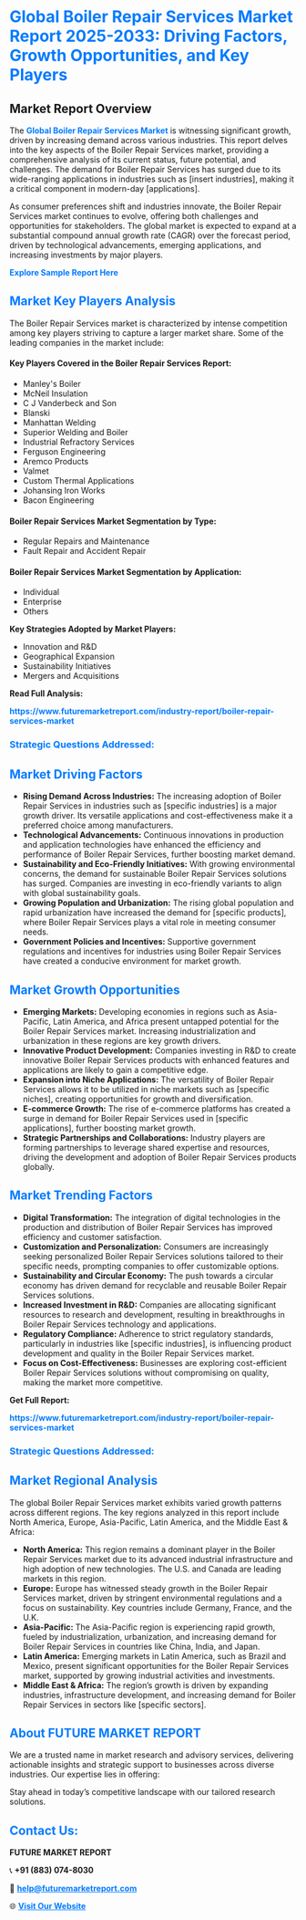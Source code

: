 <h1 style="color: #007BFF;">Global Boiler Repair Services Market Report 2025-2033: Driving Factors, Growth Opportunities, and Key Players</h1>

<section id="overview">
<h2>Market Report Overview</h2>
<p>The <a href="https://www.futuremarketreport.com/industry-report/boiler-repair-services-market" style="color: #007BFF; text-decoration: none;"><strong>Global Boiler Repair Services Market</strong></a> is witnessing significant growth, driven by increasing demand across various industries. This report delves into the key aspects of the Boiler Repair Services market, providing a comprehensive analysis of its current status, future potential, and challenges. The demand for Boiler Repair Services has surged due to its wide-ranging applications in industries such as [insert industries], making it a critical component in modern-day [applications].</p>
<p>As consumer preferences shift and industries innovate, the Boiler Repair Services market continues to evolve, offering both challenges and opportunities for stakeholders. The global market is expected to expand at a substantial compound annual growth rate (CAGR) over the forecast period, driven by technological advancements, emerging applications, and increasing investments by major players.</p>
</section>

<section id="overview">
<p><a href="https://www.futuremarketreport.com/request-sample/reportId=27828" style="color: #007BFF; text-decoration: none;"><strong>Explore Sample Report Here</strong></a></p>
</section>

<section id="key-players">
<h2 style="color: #007BFF;">Market Key Players Analysis</h2>
<p>The Boiler Repair Services market is characterized by intense competition among key players striving to capture a larger market share. Some of the leading companies in the market include:</p>
<h4>Key Players Covered in the Boiler Repair Services Report:</h4>
<ul><li>Manley&#039;s Boiler</li><li>McNeil Insulation</li><li>C J Vanderbeck and Son</li><li>Blanski</li><li>Manhattan Welding</li><li>Superior Welding and Boiler</li><li>Industrial Refractory Services</li><li>Ferguson Engineering</li><li>Aremco Products</li><li>Valmet</li><li>Custom Thermal Applications</li><li>Johansing Iron Works</li><li>Bacon Engineering</li></ul>
<h4>Boiler Repair Services Market Segmentation by Type:</h4>
<ul><li>Regular Repairs and Maintenance</li><li>Fault Repair and Accident Repair</li></ul>

<h4>Boiler Repair Services Market Segmentation by Application:</h4>
<ul><li>Individual</li><li>Enterprise</li><li>Others</li></ul>
<p><strong>Key Strategies Adopted by Market Players:</strong></p>
<ul>
<li>Innovation and R&D</li>
<li>Geographical Expansion</li>
<li>Sustainability Initiatives</li>
<li>Mergers and Acquisitions</li>
</ul>
</section>

<section>
<p><strong>Read Full Analysis: </strong></p><a href="https://www.futuremarketreport.com/industry-report/boiler-repair-services-market" style="color: #007BFF; text-decoration: none;"><strong>https://www.futuremarketreport.com/industry-report/boiler-repair-services-market</strong></a>
<h3 style="color: #007BFF;">Strategic Questions Addressed:</h3>
</section>

<section id="driving-factors">
<h2 style="color: #007BFF;">Market Driving Factors</h2>
<ul>
<li><strong>Rising Demand Across Industries:</strong> The increasing adoption of Boiler Repair Services in industries such as [specific industries] is a major growth driver. Its versatile applications and cost-effectiveness make it a preferred choice among manufacturers.</li>
<li><strong>Technological Advancements:</strong> Continuous innovations in production and application technologies have enhanced the efficiency and performance of Boiler Repair Services, further boosting market demand.</li>
<li><strong>Sustainability and Eco-Friendly Initiatives:</strong> With growing environmental concerns, the demand for sustainable Boiler Repair Services solutions has surged. Companies are investing in eco-friendly variants to align with global sustainability goals.</li>
<li><strong>Growing Population and Urbanization:</strong> The rising global population and rapid urbanization have increased the demand for [specific products], where Boiler Repair Services plays a vital role in meeting consumer needs.</li>
<li><strong>Government Policies and Incentives:</strong> Supportive government regulations and incentives for industries using Boiler Repair Services have created a conducive environment for market growth.</li>
</ul>
</section>

<section id="growth-opportunities">
<h2 style="color: #007BFF;">Market Growth Opportunities</h2>
<ul>
<li><strong>Emerging Markets:</strong> Developing economies in regions such as Asia-Pacific, Latin America, and Africa present untapped potential for the Boiler Repair Services market. Increasing industrialization and urbanization in these regions are key growth drivers.</li>
<li><strong>Innovative Product Development:</strong> Companies investing in R&D to create innovative Boiler Repair Services products with enhanced features and applications are likely to gain a competitive edge.</li>
<li><strong>Expansion into Niche Applications:</strong> The versatility of Boiler Repair Services allows it to be utilized in niche markets such as [specific niches], creating opportunities for growth and diversification.</li>
<li><strong>E-commerce Growth:</strong> The rise of e-commerce platforms has created a surge in demand for Boiler Repair Services used in [specific applications], further boosting market growth.</li>
<li><strong>Strategic Partnerships and Collaborations:</strong> Industry players are forming partnerships to leverage shared expertise and resources, driving the development and adoption of Boiler Repair Services products globally.</li>
</ul>
</section>

<section id="trending-factors">
<h2 style="color: #007BFF;">Market Trending Factors</h2>
<ul>
<li><strong>Digital Transformation:</strong> The integration of digital technologies in the production and distribution of Boiler Repair Services has improved efficiency and customer satisfaction.</li>
<li><strong>Customization and Personalization:</strong> Consumers are increasingly seeking personalized Boiler Repair Services solutions tailored to their specific needs, prompting companies to offer customizable options.</li>
<li><strong>Sustainability and Circular Economy:</strong> The push towards a circular economy has driven demand for recyclable and reusable Boiler Repair Services solutions.</li>
<li><strong>Increased Investment in R&D:</strong> Companies are allocating significant resources to research and development, resulting in breakthroughs in Boiler Repair Services technology and applications.</li>
<li><strong>Regulatory Compliance:</strong> Adherence to strict regulatory standards, particularly in industries like [specific industries], is influencing product development and quality in the Boiler Repair Services market.</li>
<li><strong>Focus on Cost-Effectiveness:</strong> Businesses are exploring cost-efficient Boiler Repair Services solutions without compromising on quality, making the market more competitive.</li>
</ul>
</section>

<section>
<p><strong>Get Full Report: </strong></p><a href="https://www.futuremarketreport.com/industry-report/boiler-repair-services-market" style="color: #007BFF; text-decoration: none;"><strong>https://www.futuremarketreport.com/industry-report/boiler-repair-services-market</strong></a>
<h3 style="color: #007BFF;">Strategic Questions Addressed:</h3>
</section>


<section id="regional-analysis">
<h2 style="color: #007BFF;">Market Regional Analysis</h2>
<p>The global Boiler Repair Services market exhibits varied growth patterns across different regions. The key regions analyzed in this report include North America, Europe, Asia-Pacific, Latin America, and the Middle East & Africa:</p>
<ul>
<li><strong>North America:</strong> This region remains a dominant player in the Boiler Repair Services market due to its advanced industrial infrastructure and high adoption of new technologies. The U.S. and Canada are leading markets in this region.</li>
<li><strong>Europe:</strong> Europe has witnessed steady growth in the Boiler Repair Services market, driven by stringent environmental regulations and a focus on sustainability. Key countries include Germany, France, and the U.K.</li>
<li><strong>Asia-Pacific:</strong> The Asia-Pacific region is experiencing rapid growth, fueled by industrialization, urbanization, and increasing demand for Boiler Repair Services in countries like China, India, and Japan.</li>
<li><strong>Latin America:</strong> Emerging markets in Latin America, such as Brazil and Mexico, present significant opportunities for the Boiler Repair Services market, supported by growing industrial activities and investments.</li>
<li><strong>Middle East & Africa:</strong> The region’s growth is driven by expanding industries, infrastructure development, and increasing demand for Boiler Repair Services in sectors like [specific sectors].</li>
</ul>
</section>

<footer>
<h2 style="color: #007BFF;">About FUTURE MARKET REPORT</h2>
<p>We are a trusted name in market research and advisory services, delivering actionable insights and strategic support to businesses across diverse industries. Our expertise lies in offering:</p>

<p>Stay ahead in today’s competitive landscape with our tailored research solutions.</p>

<h2 style="color: #007BFF;">Contact Us:</h2>
<p><strong>FUTURE MARKET REPORT</strong></p>
<p>📞 <strong>+91 (883) 074-8030</strong></p>
<p>📧 <strong><a href="mailto:help@futuremarketreport.com" style="color: #007BFF;">help@futuremarketreport.com</a></strong></p>
<p>🌐 <strong><a href="https://www.futuremarketreport.com/" style="color: #007BFF;">Visit Our Website</a></strong></p>
</footer>
